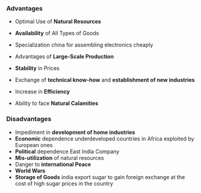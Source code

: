 ### Advantages
- Optimal Use of **Natural Resources**
- **Availability** of All Types of Goods
- Specialization
	  china for assembling electronics cheaply
- Advantages of **Large-Scale Production**
- **Stability** in Prices
	  
- Exchange of **technical know-how** and **establishment of new industries** 
- Increase in **Efficiency** 
- Ability to face **Natural Calamities** 
### Disadvantages
- Impediment in **development of home industries** 
- **Economic** dependence
	  underdeveloped countries in Africa exploited by European ones
- **Political** dependence
	  East India Company
- **Mis-utilization** of natural resources
- Danger to **international Peace**
- **World Wars** 
- **Storage of Goods**
	  india export sugar to gain foreign exchange at the cost of high sugar prices in the country